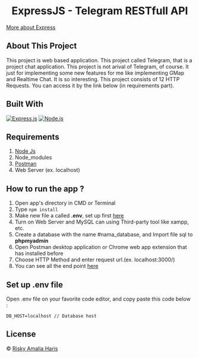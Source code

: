 <h1 align="center">ExpressJS - Telegram RESTfull API</h1>

[More about Express](https://en.wikipedia.org/wiki/Express.js)

## About This Project

This project is web based application. This project called Telegram, that is a project chat application. This project is not arival of Telegram, of course. It just for implementing some new features for me like implementing GMap and Realtime Chat. It is so interesting. This project consists of 12 HTTP Requests. You can access it by the link below (in requirements part).

## Built With

[![Express.js](https://img.shields.io/badge/Express.js-4.x-orange.svg?style=rounded-square)](https://expressjs.com/en/starter/installing.html)
[![Node.js](https://img.shields.io/badge/Node.js-v.12.13-green.svg?style=rounded-square)](https://nodejs.org/)

## Requirements

1. <a href="https://nodejs.org/en/download/">Node Js</a>
2. Node_modules
3. <a href="https://www.getpostman.com/">Postman</a>
4. Web Server (ex. localhost)

## How to run the app ?

1. Open app's directory in CMD or Terminal
2. Type `npm install`
3. Make new file a called **.env**, set up first [here](#set-up-env-file)
4. Turn on Web Server and MySQL can using Third-party tool like xampp, etc.
5. Create a database with the name #nama_database, and Import file sql to **phpmyadmin**
6. Open Postman desktop application or Chrome web app extension that has installed before
7. Choose HTTP Method and enter request url.(ex. localhost:3000/)
8. You can see all the end point [here](https://documenter.getpostman.com/view/13454431/TW6uq9TJ)

## Set up .env file

Open .env file on your favorite code editor, and copy paste this code below :

```
DB_HOST=localhost // Database host
```

## License

© [Risky Amalia Haris](https://github.com/riskyamaliaharis/)
